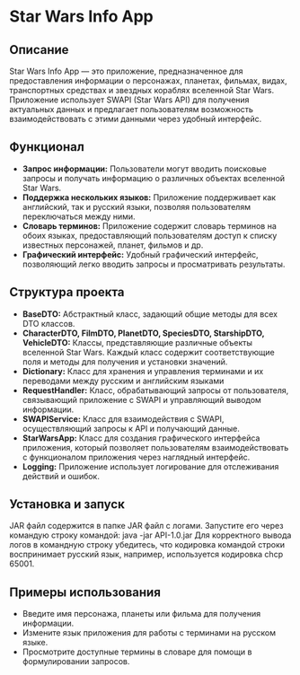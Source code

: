 # Star Wars Info App

## Описание

Star Wars Info App — это приложение, предназначенное для предоставления информации о персонажах, планетах, фильмах, видах, транспортных средствах и звездных кораблях вселенной Star Wars. Приложение использует SWAPI (Star Wars API) для получения актуальных данных и предлагает пользователям возможность взаимодействовать с этими данными через удобный интерфейс.

## Функционал

- **Запрос информации:** Пользователи могут вводить поисковые запросы и получать информацию о различных объектах вселенной Star Wars.
- **Поддержка нескольких языков:** Приложение поддерживает как английский, так и русский языки, позволяя пользователям переключаться между ними.
- **Словарь терминов:** Приложение содержит словарь терминов на обоих языках, предоставляющий пользователям доступ к списку известных персонажей, планет, фильмов и др.
- **Графический интерфейс:** Удобный графический интерфейс, позволяющий легко вводить запросы и просматривать результаты.

## Структура проекта

- **BaseDTO:** Абстрактный класс, задающий общие методы для всех DTO классов.
- **CharacterDTO, FilmDTO, PlanetDTO, SpeciesDTO, StarshipDTO, VehicleDTO:** Классы, представляющие различные объекты вселенной Star Wars. Каждый класс содержит соответствующие поля и методы для получения и установки значений.
- **Dictionary:** Класс для хранения и управления терминами и их переводами между русским и английским языками
- **RequestHandler:** Класс, обрабатывающий запросы от пользователя, связывающий приложение с SWAPI и управляющий выводом информации.
- **SWAPIService:** Класс для взаимодействия с SWAPI, осуществляющий запросы к API и получающий данные.
- **StarWarsApp:** Класс для создания графического интерфейса приложения, который позволяет пользователям взаимодействовать с функционалом приложения через наглядный интерфейс.
- **Logging:** Приложение использует логирование для отслеживания действий и ошибок.

## Установка и запуск
JAR файл содержится в папке JAR файл с логами.
Запустите его через командую строку командой:
java -jar API-1.0.jar
Для корректного вывода логов в командную строку убедитесь, что кодировка командой строки воспринимает русский язык, например, используется кодировка chcp 65001.
## Примеры использования
- Введите имя персонажа, планеты или фильма для получения информации.
- Измените язык приложения для работы с терминами на русском языке.
- Просмотрите доступные термины в словаре для помощи в формулировании запросов.
